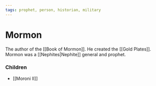 ```yaml
---
tags: prophet, person, historian, military
---
```

# Mormon
The author of the [[Book of Mormon]].  He created the [[Gold Plates]].
Mormon was a [[Nephites|Nephite]] general and prophet.

### Children
- [[Moroni II]]
